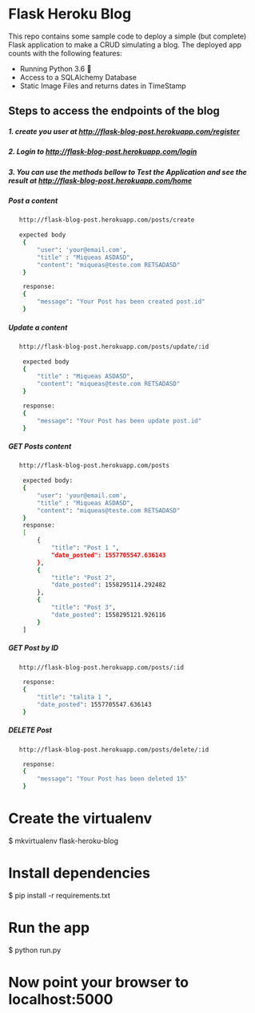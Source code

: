 # Flask Heroku Blog
This repo contains some sample code to deploy a simple (but complete) Flask application to make a CRUD  simulating a blog. The deployed app counts with the following features:

* Running Python 3.6 🐍
* Access to a SQLAlchemy Database
* Static Image Files and returns dates in TimeStamp

## Steps to access the endpoints of the blog

##### 1. create you user at http://flask-blog-post.herokuapp.com/register

##### 2. Login to http://flask-blog-post.herokuapp.com/login

##### 3. You can use the methods bellow to Test the Application and see the result at http://flask-blog-post.herokuapp.com/home

##### Post a content
```bash
   http://flask-blog-post.herokuapp.com/posts/create
   
   expected body
    {
        "user": 'your@email.com',
		"title" : "Miqueas ASDASD",
		"content": "miqueas@teste.com RETSADASD"
    }

    response: 
    {
        "message": "Your Post has been created post.id"
    }
```

##### Update a content
```bash
   http://flask-blog-post.herokuapp.com/posts/update/:id
   
    expected body
    {
		"title" : "Miqueas ASDASD",
		"content": "miqueas@teste.com RETSADASD"
    }

    response: 
    {
        "message": "Your Post has been update post.id"
    }
```

##### GET Posts content
```bash
   http://flask-blog-post.herokuapp.com/posts
   
    expected body:
    {
        "user": 'your@email.com',
		"title" : "Miqueas ASDASD",
		"content": "miqueas@teste.com RETSADASD"
    }
    response:
    [
        {
            "title": "Post 1 ",
            "date_posted": 1557705547.636143
        },
        {
            "title": "Post 2",
            "date_posted": 1558295114.292482
        },
        {
            "title": "Post 3",
            "date_posted": 1558295121.926116
        }
    ]
```

##### GET Post by ID
```bash
   http://flask-blog-post.herokuapp.com/posts/:id
   
    response:
    {
        "title": "talita 1 ", 
        "date_posted": 1557705547.636143
    }
```

##### DELETE Post
```bash
   http://flask-blog-post.herokuapp.com/posts/delete/:id

    response:
    {
        "message": "Your Post has been deleted 15"
    }
```

# Create the virtualenv
$ mkvirtualenv flask-heroku-blog
# Install dependencies
$ pip install -r requirements.txt
# Run the app
$ python run.py
# Now point your browser to localhost:5000
```
